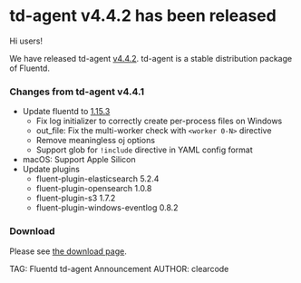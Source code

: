 # td-agent v4.4.2 has been released

Hi users!

We have released td-agent [v4.4.2](https://github.com/fluent/fluent-package-builder/releases/tag/v4.4.2). td-agent is a stable distribution package of Fluentd.

### Changes from td-agent v4.4.1

  * Update fluentd to [1.15.3](https://github.com/fluent/fluentd/releases/tag/v1.15.3)
    * Fix log initializer to correctly create per-process files on Windows
    * out_file: Fix the multi-worker check with `<worker 0-N>` directive
    * Remove meaningless oj options
    * Support glob for `!include` directive in YAML config format
  * macOS: Support Apple Silicon
  * Update plugins
    * fluent-plugin-elasticsearch 5.2.4
    * fluent-plugin-opensearch 1.0.8
    * fluent-plugin-s3 1.7.2
    * fluent-plugin-windows-eventlog 0.8.2

### Download

Please see [the download page](/download#td-agent).

TAG: Fluentd td-agent Announcement
AUTHOR: clearcode
